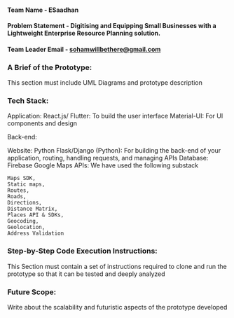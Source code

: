 
#### Team Name - ESaadhan
#### Problem Statement - Digitising and Equipping Small Businesses with a Lightweight Enterprise Resource Planning solution.
#### Team Leader Email - sohamwillbethere@gmail.com

### A Brief of the Prototype:
  This section must include UML Diagrams and prototype description
  
### Tech Stack: 
   
Application:
React.js/ Flutter: To build the user interface
Material-UI: For UI components and design

Back-end:

Website:
Python
Flask/Django (Python): For building the back-end of your application, routing, handling requests, and managing APIs
Database: Firebase
Google Maps APIs: We have used the following substack

	Maps SDK,
	Static maps, 
	Routes, 
	Roads,
	Directions,
	Distance Matrix, 
	Places API & SDKs,
	Geocoding, 
	Geolocation,
	Address Validation 
   
### Step-by-Step Code Execution Instructions:
  This Section must contain a set of instructions required to clone and run the prototype so that it can be tested and deeply analyzed
  
### Future Scope:
   Write about the scalability and futuristic aspects of the prototype developed
